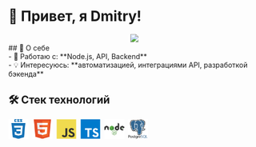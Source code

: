 # 👋 Привет, я Dmitry!
<div id="header" align="center">
  <img src="https://media.giphy.com/media/M9gbBd9nbDrOTu1Mqx/giphy.gif" width="100"/>
</div>
 ## 🚀 О себе<br>
- 🔭 Работаю с: **Node.js, API, Backend**<br>
- 💡 Интересуюсь: **автоматизацией, интеграциями API, разработкой бэкенда**<br>
<!-- - 📫 Как связаться: [Telegram](https://t.me/yourusername) | [Email](mailto:your@email.com) -->

## 🛠 Стек технологий
<div>
  <img src="https://github.com/devicons/devicon/blob/master/icons/css3/css3-plain-wordmark.svg"  title="CSS3" alt="CSS" width="40" height="40"/>&nbsp;
  <img src="https://github.com/devicons/devicon/blob/master/icons/html5/html5-original.svg" title="HTML5" alt="HTML" width="40" height="40"/>&nbsp;
  <img src="https://github.com/devicons/devicon/blob/master/icons/javascript/javascript-original.svg" title="JavaScript" alt="JavaScript" width="40" height="40"/>&nbsp;
  <img src="https://github.com/devicons/devicon/blob/master/icons/typescript/typescript-original.svg" title="TypeScript" alt="JavaScript" width="40" height="40"/>&nbsp;
  <img src="https://github.com/devicons/devicon/blob/master/icons/nodejs/nodejs-original-wordmark.svg" title="NodeJS" alt="NodeJS" width="40" height="40"/>&nbsp;
  <img src="https://github.com/devicons/devicon/blob/master/icons/postgresql/postgresql-original-wordmark.svg" title="NodeJS" alt="PostgeSQL" width="40" height="40"/>&nbsp;


<!-- ## 📊 GitHub Статистика -->
<!-- ![GitHub Stats](https://github-readme-stats.vercel.app/api?username=yourusername&show_icons=true&theme=dark) -->

<!-- ![Top Langs](https://github-readme-stats.vercel.app/api/top-langs/?username=yourusername&layout=compact&theme=dark) -->

<!-- ## ✨ Анимации и динамика -->
<!-- ![GitHub Streak](https://github-readme-streak-stats.herokuapp.com/?user=yourusername&theme=dark) -->
<!-- ![GitHub Activity Graph](https://github-readme-activity-graph.vercel.app/graph?username=yourusername&theme=github-dark) -->

<!-- ## 🌍 Где меня найти -->
<!-- [![Telegram](https://img.shields.io/badge/Telegram-26A5E4?style=for-the-badge&logo=telegram&logoColor=white)](https://t.me/yourusername) -->
<!-- [![LinkedIn](https://img.shields.io/badge/LinkedIn-0077B5?style=for-the-badge&logo=linkedin&logoColor=white)](https://linkedin.com/in/yourusername) -->
